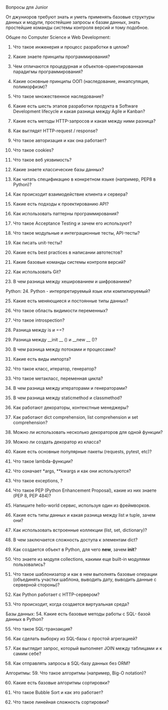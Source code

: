 Вопросы для Junior
 
От джуниоров требуют знать и уметь применять базовые структуры данных и модули, простейшие запросы к базам данных, знать простейшие команды системы контроля версий и тому подобное.

Общее по Computer Science и Web Development:
1. Что такое инженерия и процесс разработки в целом?

2. Какие знаете принципы программирования?

3. Чем отличаются процедурная и объектов-ориентированная парадигмы программирования?

4. Какие основные принципы ООП (наследование, инкапсуляция, полиморфизм)?

5. Что такое множественное наследование?

6. Какие есть шесть этапов разработки продукта в Software Development lifecycle и какая разница между Agile и Kanban?

7. Какие есть методы HTTP-запросов и какая между ними разница?

8. Как выглядят HTTP-request / response?

9. Что такое авторизация и как она работает?

10. Что такое cookies?

11. Что такое веб уязвимость?

12. Какие знаете классические базы данных?

13. Как читать спецификацию в конкретном языке (например, PEP8 в Python)?

14. Как происходит взаимодействие клиента и сервера?

15. Какие есть подходы к проектированию API?

16. Как использовать паттерны программирования?

17. Что такое Acceptance Testing и зачем его используют?

18. Что такое модульные и интеграционные тесты, API-тесты?

19. Как писать unit-тесты?

20. Какие есть best practices в написании автотестов?

21. Какие базовые команды системы контроля версий?

22. Как использовать Git?

23. В чем разница между хешированием и шифрованием?

 

Python:
24. Python - интерпретируемый язык или компилируемый?

25. Какие есть меняющиеся и постоянные типы данных?

26. Что такое область видимости переменных?

27. Что такое introspection?

28. Разница между is и ==?

29. Разница между __init __ () и __new __ ()?

30. В чем разница между потоками и процессами?

31. Какие есть виды импорта?

32. Что такое класс, итератор, генератор?

33. Что такое метакласс, переменная цикла?

34. В чем разница между итераторами и генераторами?

35. В чем разница между staticmethod и classmethod?

36. Как работают декораторы, контекстные менеджеры?

37. Как работают dict comprehension, list comprehension и set comprehension?

38. Можно ли использовать несколько декораторов для одной функции?

39. Можно ли создать декоратор из класса?

40. Какие есть основные популярные пакеты (requests, pytest, etc)?

41. Что такое lambda-функции?

42. Что означает *args, **kwargs и как они используются?

43. Что такое exceptions, <try-except>?

44. Что такое PEP (Python Enhancement Proposal), какие из них знаете (PEP 8, PEP 484)?

45. Напишите hello-world сервис, используя один из фреймворков.

46. Какие есть типы данных и какая разница между list и tuple, зачем они?

47. Как использовать встроенные коллекции (list, set, dictionary)?

48. В чем заключается сложность доступа к элементам dict?

49. Как создается объект в Python, для чего __new__, зачем __init__?

50. Что знаете из модуля collections, какими еще built-in модулями пользовались?

51. Что такое шаблонизатор и как в нем выполнять базовые операции (объединять участки шаблона, выводить дату, выводить данные с серверной стороны)?

52. Как Python работает с HTTP-сервером?

53. Что происходит, когда создается виртуальная среда?

 

Базы данных:
54. Какие есть базовые методы работы с SQL- базой данных в Python?

55. Что такое SQL-транзакция?

56. Как сделать выборку из SQL-базы с простой агрегацией?

57. Как выглядит запрос, который выполняет JOIN между таблицами и к самим себе?

58. Как отправлять запросы в SQL-базу данных без ORM?

 

Алгоритмы:
59. Что такое алгоритмы (например, Big-O notation)?

60. Какие есть базовые алгоритмы сортировки?

61. Что такое Bubble Sort и как это работает?

62. Что такое линейная сложность сортировки?

